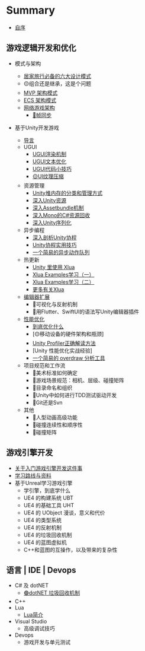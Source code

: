 # Summary

* [自序](README.md)

## 游戏逻辑开发和优化
* 模式与架构
  * [居家旅行必备的六大设计模式](GameLogic/Pattern/CommonPatternsCollection.md)
  * 🟡组合还是继承，这是个问题
  * [MVP 架构模式](GameLogic/Pattern/MVP.md)
  * [ECS 架构模式](GameLogic/Pattern/ECS.md)
  * [网络游戏架构](GameLogic/Network/README.md)
    * [🔴帧同步](GameLogic/Network/FrameLockStepSync.md)

* 基于Unity开发游戏
  * [导言](GameLogic/Unity/README.md)
  * UGUI
    * [UGUI渲染机制](GameLogic/Unity/UGUI/UGUIRenderSystem.md)
    * [UGUI文本优化](GameLogic/Unity/UGUI/UGUIOptimization_TextFont.md)
    * [UGUI代码小技巧](GameLogic/Unity/UGUI/UGUITipsOnHowTo.md)
    * [🟡UI纹理压缩](GameLogic/Unity/UGUI/UGUIOptimization_TextureCompression.md)
  * 资源管理
    * [Unity堆内存的分类和管理方式](GameLogic/Unity/Asset/README.md)
    * [深入Unity资源](GameLogic/Unity/Asset/DiveIntoUnityAsset.md)
    * [深入Assetbundle机制](GameLogic/Unity/Asset/DiveIntoAssetBundle.md)
    * [深入Mono的C\#资源回收](GameLogic/Unity/Asset/DiveIntoMonoCsharpGC.md)
    * [深入Unity序列化](GameLogic/Unity/Asset/DiveIntoUnitySerialization.md)
  * 异步编程
    * [深入剖析Unity协程](GameLogic/Unity/Coroutine/DiveIntoUnityCoroutine.md)
    * [Unity协程实用技巧](GameLogic/Unity/Coroutine/CodeHappilyWithUnityCoroutine.md)
    * [一个简易的异步动作队列](GameLogic/Unity/Coroutine/CreateUsefulActionSequence.md)
  * 热更新
    * [Unity 里使用 Xlua](Lua/Xlua/CodeHappierWithXlua.md)
    * [Xlua Examples学习（一）](Lua/Xlua/XluaExampleNotes.md)
    * [Xlua Examples学习（二）](Lua/Xlua/XluaExampleNotes02.md)
    * [更多有关Xlua](Lua/Xlua/XluaMoreInfo.md)
  * [编辑器扩展](GameLogic/Unity/EditorExtension/README.md)
    * 🔴可视化与反射机制
    * 🔴用Flutter、SwiftUI的语法写Unity编辑器插件
  * [性能优化](GameLogic/Unity/PerformanceOptimizition/README.md)
    * [到底优化什么](GameLogic/Unity/PerformanceOptimizition/WhatToOptimize.md)
    * [🟡移动设备的硬件架构和瓶颈]
    * [Unity Profiler正确解读方法](GameLogic/Unity/PerformanceOptimizition/HowToUseProfilerCorrectly.md)
    * [Unity 性能优化实战经验]
    * [一个简易的 overdraw 分析工具](GameLogic/Unity/PerformanceOptimizition/CreateUsefulOverdrawIndicator.md)
  * 项目规范和工作流
    * 🔴美术标准如何确定
    * 🔴游戏场景规范：相机、层级、碰撞矩阵
    * 🔴目录命名和组织
    * 🔴Unity中如何进行TDD测试驱动开发
    * 🔴Git还是Svn
  * 其他  
    * 🔴人型动画高级功能
    * 🔴碰撞连续性和顺序性
    * 🔴碰撞矩阵


## 游戏引擎开发
* [关于入门游戏引擎开发这件事](GameEngine/AboutGameEngine.md)
* [学习路线与资料](GameEngine/GameEngineLearningMaterial.md)
* 基于Unreal学习游戏引擎
  * 学引擎，到底学什么
  * UE4 的构建系统 UBT
  * UE4 的基础工具 UHT
  * UE4 的 UObject 漫谈，意义和代价
  * UE4 的类型系统
  * UE4 的反射机制
  * UE4 的垃圾回收机制
  * UE4 的蓝图虚拟机
  * C++和蓝图的互操作，以及带来的复杂性

## 语言 | IDE | Devops

* C# 及 dotNET
  * [🟢dotNET 垃圾回收机制](DotNet/dotNetGC.md)
* C++
* Lua
  * [Lua简介](Lua/Lang/LuaNotes.md)
* Visual Studio
  * 高级调试技巧
* Devops
  * 游戏开发与单元测试

